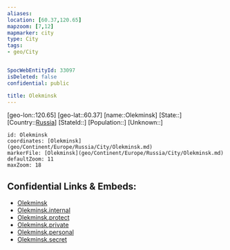 ```yaml
---
aliases: 
location: [60.37,120.65]
mapzoom: [7,12] 
mapmarker: city 
type: City
tags:
- geo/City


SpocWebEntityId: 33097
isDeleted: false
confidential: public

title: Olekminsk
---
```

[geo-lon::120.65]
[geo-lat::60.37]
[name::Olekminsk]
[State::]
[Country::[Russia](geo/Continent/Europe/Russia.md)]
[StateId::]
[Population::]
[Unknown::]


```leaflet
id: Olekminsk
coordinates: [Olekminsk](geo/Continent/Europe/Russia/City/Olekminsk.md)
markerFile: [Olekminsk](geo/Continent/Europe/Russia/City/Olekminsk.md)
defaultZoom: 11 
maxZoom: 18
```


## Confidential Links & Embeds: 
- [Olekminsk](../../../../../../_public/geo/Continent/Europe/Russia/City/Olekminsk.md) 
- [Olekminsk.internal](../../../../../../_internal/geo/Continent/Europe/Russia/City/Olekminsk.internal.md) 
- [Olekminsk.protect](../../../../../../_protect/geo/Continent/Europe/Russia/City/Olekminsk.protect.md) 
- [Olekminsk.private](../../../../../../_private/geo/Continent/Europe/Russia/City/Olekminsk.private.md) 
- [Olekminsk.personal](../../../../../../_personal/geo/Continent/Europe/Russia/City/Olekminsk.personal.md) 
- [Olekminsk.secret](../../../../../../_secret/geo/Continent/Europe/Russia/City/Olekminsk.secret.md) 
